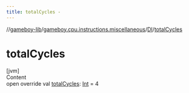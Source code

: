 ```yaml
---
title: totalCycles -
---
```

//[gameboy-lib](../../index.md)/[gameboy.cpu.instructions.miscellaneous](../index.md)/[DI](index.md)/[totalCycles](total-cycles.md)



# totalCycles  
[jvm]  
Content  
open override val [totalCycles](total-cycles.md): [Int](https://kotlinlang.org/api/latest/jvm/stdlib/kotlin/-int/index.html) = 4  



